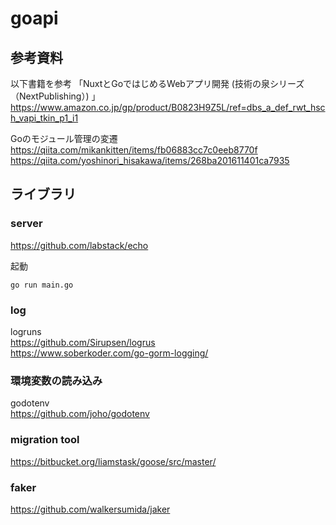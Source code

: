 # goapi


## 参考資料
以下書籍を参考
「NuxtとGoではじめるWebアプリ開発 (技術の泉シリーズ（NextPublishing）) 」<br>
https://www.amazon.co.jp/gp/product/B0823H9Z5L/ref=dbs_a_def_rwt_hsch_vapi_tkin_p1_i1

Goのモジュール管理の変遷<br>
https://qiita.com/mikankitten/items/fb06883cc7c0eeb8770f
https://qiita.com/yoshinori_hisakawa/items/268ba201611401ca7935


## ライブラリ

### server

https://github.com/labstack/echo

起動
```
go run main.go
```
### log
logruns<br>
https://github.com/Sirupsen/logrus<br>
https://www.soberkoder.com/go-gorm-logging/
### 環境変数の読み込み
godotenv<br>
https://github.com/joho/godotenv

### migration tool
https://bitbucket.org/liamstask/goose/src/master/

### faker
https://github.com/walkersumida/jaker
